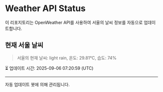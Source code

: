 
# Weather API Status

이 리포지토리는 OpenWeather API를 사용하여 서울의 날씨 정보를 자동으로 업데이트합니다.

## 현재 서울 날씨
> 서울의 현재 날씨: light rain, 온도: 29.81°C, 습도: 74%

⏳ 업데이트 시간: 2025-09-06 07:20:59 (UTC)

---
자동 업데이트 봇에 의해 관리됩니다.
